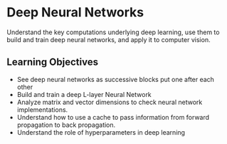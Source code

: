 # Deep Neural Networks
Understand the key computations underlying deep learning, use them to build and train deep neural networks, and apply it to computer vision.

## Learning Objectives
- See deep neural networks as successive blocks put one after each other
- Build and train a deep L-layer Neural Network
- Analyze matrix and vector dimensions to check neural network implementations.
- Understand how to use a cache to pass information from forward propagation to back propagation.
- Understand the role of hyperparameters in deep learning